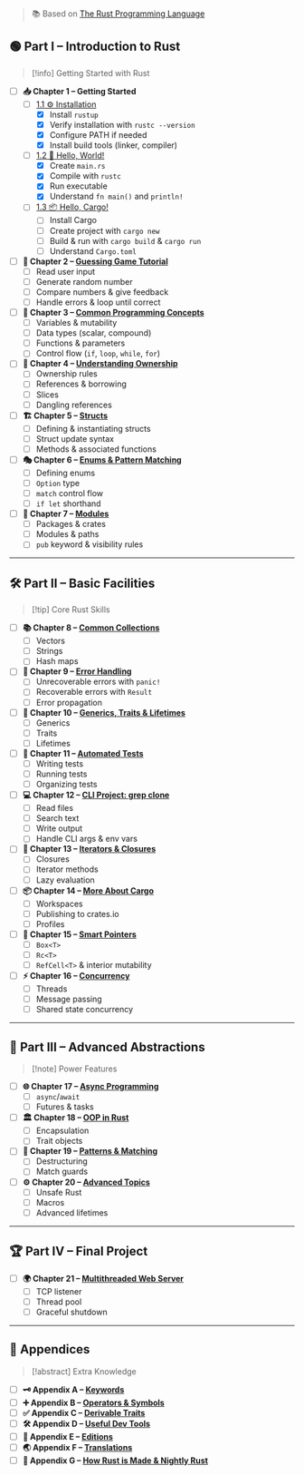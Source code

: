 > 📚 Based on [The Rust Programming Language](https://doc.rust-lang.org/stable/book/)
## 🟢 Part I – Introduction to Rust
> [!info] Getting Started with Rust

- [ ] **📥 Chapter 1 – Getting Started**  
  - [ ] [1.1 ⚙️ Installation](https://doc.rust-lang.org/stable/book/ch01-01-installation.html)  
    - [x] Install `rustup`
    - [x] Verify installation with `rustc --version`
    - [x] Configure PATH if needed
    - [x] Install build tools (linker, compiler)
  - [ ] [1.2 💬 Hello, World!](https://doc.rust-lang.org/stable/book/ch01-02-hello-world.html)  
    - [x] Create `main.rs`
    - [x] Compile with `rustc`
    - [x] Run executable
    - [x] Understand `fn main()` and `println!`
  - [ ] [1.3 📦 Hello, Cargo!](https://doc.rust-lang.org/stable/book/ch01-03-hello-cargo.html)  
    - [ ] Install Cargo
    - [ ] Create project with `cargo new`
    - [ ] Build & run with `cargo build` & `cargo run`
    - [ ] Understand `Cargo.toml`

- [ ] **🎯 Chapter 2 – [Guessing Game Tutorial](https://doc.rust-lang.org/stable/book/ch02-00-guessing-game-tutorial.html)**  
  - [ ] Read user input
  - [ ] Generate random number
  - [ ] Compare numbers & give feedback
  - [ ] Handle errors & loop until correct

- [ ] **🧩 Chapter 3 – [Common Programming Concepts](https://doc.rust-lang.org/stable/book/ch03-00-common-programming-concepts.html)**  
  - [ ] Variables & mutability
  - [ ] Data types (scalar, compound)
  - [ ] Functions & parameters
  - [ ] Control flow (`if`, `loop`, `while`, `for`)

- [ ] **🔑 Chapter 4 – [Understanding Ownership](https://doc.rust-lang.org/stable/book/ch04-00-understanding-ownership.html)**  
  - [ ] Ownership rules
  - [ ] References & borrowing
  - [ ] Slices
  - [ ] Dangling references

- [ ] **🏗 Chapter 5 – [Structs](https://doc.rust-lang.org/stable/book/ch05-00-structs.html)**  
  - [ ] Defining & instantiating structs
  - [ ] Struct update syntax
  - [ ] Methods & associated functions

- [ ] **🎭 Chapter 6 – [Enums & Pattern Matching](https://doc.rust-lang.org/stable/book/ch06-00-enums.html)**  
  - [ ] Defining enums
  - [ ] `Option` type
  - [ ] `match` control flow
  - [ ] `if let` shorthand

- [ ] **📂 Chapter 7 – [Modules](https://doc.rust-lang.org/stable/book/ch07-00-modules.html)**  
  - [ ] Packages & crates
  - [ ] Modules & paths
  - [ ] `pub` keyword & visibility rules

---

## 🛠 Part II – Basic Facilities
> [!tip] Core Rust Skills

- [ ] **📚 Chapter 8 – [Common Collections](https://doc.rust-lang.org/stable/book/ch08-00-common-collections.html)**  
  - [ ] Vectors
  - [ ] Strings
  - [ ] Hash maps

- [ ] **🚨 Chapter 9 – [Error Handling](https://doc.rust-lang.org/stable/book/ch09-00-error-handling.html)**  
  - [ ] Unrecoverable errors with `panic!`
  - [ ] Recoverable errors with `Result`
  - [ ] Error propagation

- [ ] **🧬 Chapter 10 – [Generics, Traits & Lifetimes](https://doc.rust-lang.org/stable/book/ch10-00-generics.html)**  
  - [ ] Generics
  - [ ] Traits
  - [ ] Lifetimes

- [ ] **🧪 Chapter 11 – [Automated Tests](https://doc.rust-lang.org/stable/book/ch11-00-testing.html)**  
  - [ ] Writing tests
  - [ ] Running tests
  - [ ] Organizing tests

- [ ] **💻 Chapter 12 – [CLI Project: grep clone](https://doc.rust-lang.org/stable/book/ch12-00-an-io-project.html)**  
  - [ ] Read files
  - [ ] Search text
  - [ ] Write output
  - [ ] Handle CLI args & env vars

- [ ] **🔄 Chapter 13 – [Iterators & Closures](https://doc.rust-lang.org/stable/book/ch13-00-functional-features.html)**  
  - [ ] Closures
  - [ ] Iterator methods
  - [ ] Lazy evaluation

- [ ] **📦 Chapter 14 – [More About Cargo](https://doc.rust-lang.org/stable/book/ch14-00-more-about-cargo.html)**  
  - [ ] Workspaces
  - [ ] Publishing to crates.io
  - [ ] Profiles

- [ ] **🧠 Chapter 15 – [Smart Pointers](https://doc.rust-lang.org/stable/book/ch15-00-smart-pointers.html)**  
  - [ ] `Box<T>`
  - [ ] `Rc<T>`
  - [ ] `RefCell<T>` & interior mutability

- [ ] **⚡ Chapter 16 – [Concurrency](https://doc.rust-lang.org/stable/book/ch16-00-concurrency.html)**  
  - [ ] Threads
  - [ ] Message passing
  - [ ] Shared state concurrency

---

## 🚀 Part III – Advanced Abstractions
> [!note] Power Features

- [ ] **🌐 Chapter 17 – [Async Programming](https://doc.rust-lang.org/stable/book/ch17-00-oop.html)**  
  - [ ] `async`/`await`
  - [ ] Futures & tasks

- [ ] **🏛 Chapter 18 – [OOP in Rust](https://doc.rust-lang.org/stable/book/ch18-00-patterns.html)**  
  - [ ] Encapsulation
  - [ ] Trait objects

- [ ] **🎯 Chapter 19 – [Patterns & Matching](https://doc.rust-lang.org/stable/book/ch19-00-advanced-features.html)**  
  - [ ] Destructuring
  - [ ] Match guards

- [ ] **⚙️ Chapter 20 – [Advanced Topics](https://doc.rust-lang.org/stable/book/ch20-00-final-project.html)**  
  - [ ] Unsafe Rust
  - [ ] Macros
  - [ ] Advanced lifetimes

---

## 🏆 Part IV – Final Project
- [ ] **🌍 Chapter 21 – [Multithreaded Web Server](https://doc.rust-lang.org/stable/book/ch20-00-final-project.html)**  
  - [ ] TCP listener
  - [ ] Thread pool
  - [ ] Graceful shutdown

---

## 📎 Appendices
> [!abstract] Extra Knowledge
- [ ] **🗝 Appendix A – [Keywords](https://doc.rust-lang.org/stable/book/appendix-01-keywords.html)**
- [ ] **➕ Appendix B – [Operators & Symbols](https://doc.rust-lang.org/stable/book/appendix-02-operators.html)**
- [ ] **✅ Appendix C – [Derivable Traits](https://doc.rust-lang.org/stable/book/appendix-03-derivable-traits.html)**
- [ ] **🛠 Appendix D – [Useful Dev Tools](https://doc.rust-lang.org/stable/book/appendix-04-useful-development-tools.html)**
- [ ] **📅 Appendix E – [Editions](https://doc.rust-lang.org/stable/book/appendix-05-editions.html)**
- [ ] **🌏 Appendix F – [Translations](https://doc.rust-lang.org/stable/book/appendix-06-translation.html)**
- [ ] **🦀 Appendix G – [How Rust is Made & Nightly Rust](https://doc.rust-lang.org/stable/book/appendix-07-nightly-rust.html)**

